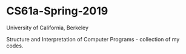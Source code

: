 # CS61a-Spring-2019
University of California, Berkeley

Structure and Interpretation of Computer Programs - collection of my codes. 
